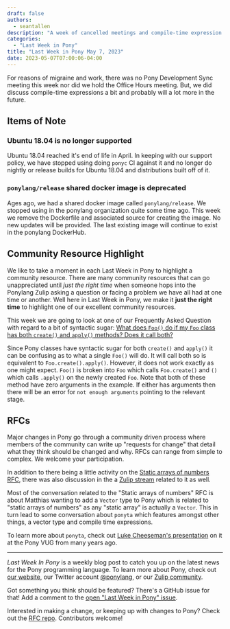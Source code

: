 ```yaml
---
draft: false
authors:
  - seantallen
description: "A week of cancelled meetings and compile-time expression conversation."
categories:
  - "Last Week in Pony"
title: "Last Week in Pony May 7, 2023"
date: 2023-05-07T07:00:06-04:00
---
```


For reasons of migraine and work, there was no Pony Development Sync meeting this week nor did we hold the Office Hours meeting. But, we did discuss compile-time expressions a bit and probably will a lot more in the future.

<!-- more -->

## Items of Note

### Ubuntu 18.04 is no longer supported

Ubuntu 18.04 reached it's end of life in April. In keeping with our support policy, we have stopped using doing `ponyc` CI against it and no longer do nightly or release builds for Ubuntu 18.04 and distributions built off of it.

### `ponylang/release` shared docker image is deprecated

Ages ago, we had a shared docker image called `ponylang/release`. We stopped using in the ponylang organization quite some time ago. This week we remove the Dockerfile and associated source for creating the image. No new updates will be provided. The last existing image will continue to exist in the ponylang DockerHub.

## Community Resource Highlight

We like to take a moment in each Last Week in Pony to highlight a community resource. There are many community resources that can go unappreciated until _just the right time_ when someone hops into the Ponylang Zulip asking a question or facing a problem we have all had at one time or another. Well here in Last Week in Pony, we make it **just the right time** to highlight one of our excellent community resources.

This week we are going to look at one of our Frequently Asked Question with regard to a bit of syntactic sugar: [What does `Foo()` do if my `Foo` class has both `create()` and `apply()` methods? Does it call both?](https://www.ponylang.io/faq/#Foo()-create-apply)

Since Pony classes have syntactic sugar for both `create()` and `apply()` it can be confusing as to what a single `Foo()` will do. It will call both so is equivalent to `Foo.create().apply()`. However, it does not work exactly as one might expect. `Foo()` is broken into `Foo` which calls `Foo.create()` and `()` which calls `.apply()` on the newly created `Foo`. Note that both of these method have zero arguments in the example. If either has arguments then there will be an error for `not enough arguments` pointing to the relevant stage.

## RFCs

Major changes in Pony go through a community driven process where members of the community can write up "requests for change" that detail what they think should be changed and why. RFCs can range from simple to complex. We welcome your participation.

In addition to there being a little activity on the [Static arrays of numbers RFC](https://github.com/ponylang/rfcs/pull/209), there was also discussion in the a [Zulip stream](https://ponylang.zulipchat.com/#narrow/stream/189959-RFCs/topic/static.20arrays.20of.20numbers) related to it as well.

Most of the conversation related to the "Static arrays of numbers" RFC is about Matthias wanting to add a `Vector` type to Pony which is related to "static arrays of numbers" as any "static array" is actually a `Vector`. This in turn lead to some conversation about `ponyta` which features amongst other things, a vector type and compile time expressions.

To learn more about `ponyta`, check out [Luke Cheeseman's presentation](https://vimeo.com/175746403) on it at the Pony VUG from many years ago.

---

_Last Week In Pony_ is a weekly blog post to catch you up on the latest news for the Pony programming language. To learn more about Pony, check out [our website](https://ponylang.io), our Twitter account [@ponylang](https://twitter.com/ponylang), or our [Zulip community](https://ponylang.zulipchat.com).

Got something you think should be featured? There's a GitHub issue for that! Add a comment to the [open "Last Week in Pony" issue](https://github.com/ponylang/ponylang.github.io/issues?q=is%3Aissue+is%3Aopen+label%3Alast-week-in-pony).

Interested in making a change, or keeping up with changes to Pony? Check out the [RFC repo](https://github.com/ponylang/rfcs). Contributors welcome!
